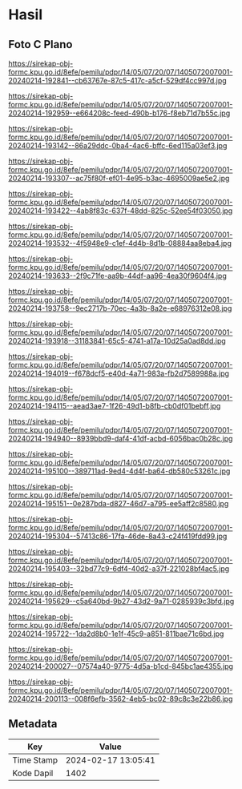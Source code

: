 # Hasil

## Foto C Plano

https://sirekap-obj-formc.kpu.go.id/8efe/pemilu/pdpr/14/05/07/20/07/1405072007001-20240214-192841--cb63767e-87c5-417c-a5cf-529df4cc997d.jpg

https://sirekap-obj-formc.kpu.go.id/8efe/pemilu/pdpr/14/05/07/20/07/1405072007001-20240214-192959--e664208c-feed-490b-b176-f8eb71d7b55c.jpg

https://sirekap-obj-formc.kpu.go.id/8efe/pemilu/pdpr/14/05/07/20/07/1405072007001-20240214-193142--86a29ddc-0ba4-4ac6-bffc-6ed115a03ef3.jpg

https://sirekap-obj-formc.kpu.go.id/8efe/pemilu/pdpr/14/05/07/20/07/1405072007001-20240214-193307--ac75f80f-ef01-4e95-b3ac-4695009ae5e2.jpg

https://sirekap-obj-formc.kpu.go.id/8efe/pemilu/pdpr/14/05/07/20/07/1405072007001-20240214-193422--4ab8f83c-637f-48dd-825c-52ee54f03050.jpg

https://sirekap-obj-formc.kpu.go.id/8efe/pemilu/pdpr/14/05/07/20/07/1405072007001-20240214-193532--4f5948e9-c1ef-4d4b-8d1b-08884aa8eba4.jpg

https://sirekap-obj-formc.kpu.go.id/8efe/pemilu/pdpr/14/05/07/20/07/1405072007001-20240214-193633--2f9c71fe-aa9b-44df-aa96-4ea30f9604f4.jpg

https://sirekap-obj-formc.kpu.go.id/8efe/pemilu/pdpr/14/05/07/20/07/1405072007001-20240214-193758--9ec2717b-70ec-4a3b-8a2e-e68976312e08.jpg

https://sirekap-obj-formc.kpu.go.id/8efe/pemilu/pdpr/14/05/07/20/07/1405072007001-20240214-193918--31183841-65c5-4741-a17a-10d25a0ad8dd.jpg

https://sirekap-obj-formc.kpu.go.id/8efe/pemilu/pdpr/14/05/07/20/07/1405072007001-20240214-194019--f678dcf5-e40d-4a71-983a-fb2d7589988a.jpg

https://sirekap-obj-formc.kpu.go.id/8efe/pemilu/pdpr/14/05/07/20/07/1405072007001-20240214-194115--aead3ae7-1f26-49d1-b8fb-cb0df01bebff.jpg

https://sirekap-obj-formc.kpu.go.id/8efe/pemilu/pdpr/14/05/07/20/07/1405072007001-20240214-194940--8939bbd9-daf4-41df-acbd-6056bac0b28c.jpg

https://sirekap-obj-formc.kpu.go.id/8efe/pemilu/pdpr/14/05/07/20/07/1405072007001-20240214-195100--389711ad-9ed4-4d4f-ba64-db580c53261c.jpg

https://sirekap-obj-formc.kpu.go.id/8efe/pemilu/pdpr/14/05/07/20/07/1405072007001-20240214-195151--0e287bda-d827-46d7-a795-ee5aff2c8580.jpg

https://sirekap-obj-formc.kpu.go.id/8efe/pemilu/pdpr/14/05/07/20/07/1405072007001-20240214-195304--57413c86-17fa-46de-8a43-c24f419fdd99.jpg

https://sirekap-obj-formc.kpu.go.id/8efe/pemilu/pdpr/14/05/07/20/07/1405072007001-20240214-195403--32bd77c9-6df4-40d2-a37f-221028bf4ac5.jpg

https://sirekap-obj-formc.kpu.go.id/8efe/pemilu/pdpr/14/05/07/20/07/1405072007001-20240214-195629--c5a640bd-9b27-43d2-9a71-0285939c3bfd.jpg

https://sirekap-obj-formc.kpu.go.id/8efe/pemilu/pdpr/14/05/07/20/07/1405072007001-20240214-195722--1da2d8b0-1e1f-45c9-a851-811bae71c6bd.jpg

https://sirekap-obj-formc.kpu.go.id/8efe/pemilu/pdpr/14/05/07/20/07/1405072007001-20240214-200027--07574a40-9775-4d5a-b1cd-845bc1ae4355.jpg

https://sirekap-obj-formc.kpu.go.id/8efe/pemilu/pdpr/14/05/07/20/07/1405072007001-20240214-200113--008f6efb-3562-4eb5-bc02-89c8c3e22b86.jpg


## Metadata

| Key        | Value               |
| ---------- | ------------------- |
| Time Stamp | 2024-02-17 13:05:41 |
| Kode Dapil | 1402                |




